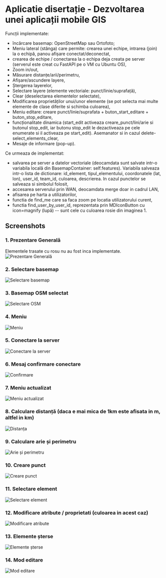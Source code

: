 # Aplicatie disertație - Dezvoltarea unei aplicații mobile GIS

Funcții implementate:
  - încărcare basemap: OpenStreetMap sau Ortofoto;
  - Meniu lateral (stânga) care permite: crearea unei echipe, intrarea (join) la o echipă, panou afișare conectat/deconectat,
  - crearea de echipe / conectarea la o echipa deja creata pe server (serverul este creat cu FastAPI pe o VM cu Ubuntu OS),
  - Zoom in/out,
  - Măsurare distanțe/arii/perimetru,
  - Afișare/ascundere layere,
  - Ștergerea layerelor,
  - Selectare layere (elemente vectoriale: punct/linie/suprafață),
  - Clear (deselectarea elementelor selectate),
  - Modificarea proprietăților unui/unor elemente (se pot selecta mai multe elemente de clase diferite si schimba culoarea),
  - Meniu editare: creare punct/linie/suprafata + buton_start_editare + buton_stop_editare,
  - funcționalitate dinamica (start_edit activeaza creare_punct/lini/arie si butonul stop_edit, iar butonu stop_edit le dezactiveaza pe cele enumerate si il activeaza pe start_edit). Asemanator si in cazul delete-select_elements_clear,
  - Mesaje de informare (pop-up).
    
Ce urmeaza de implementat:
  - salvarea pe server a datelor vectoriale (deocamdata sunt salvate intr-o variabila locală din BasemapContainer: self.features). Variabila salveaza intr-o lista de dictionare: id_element, tipul_elementului, coordonatele (lat, lon), user_id, team_id, culoarea, descrierea. In cazul punctelor se salveaza si simbolul folosit,
  - accesarea serverului prin WAN, deocamdata merge doar in cadrul LAN,
  - afisarea pe harta a utilizatorilor,
  - functia de find_me care sa faca zoom pe locatia utilizatorului curent,
  - functia find_user_by_user_id, reprezentata prin MDIconButton cu icon=magnify (lupă) -- sunt cele cu culoarea rosie din imaginea 1.

## Screenshots

### 1. Prezentare Generală
Elementele trasate cu rosu nu au fost inca implementate.
![Prezentare Generală](img_git/1.png)

### 2. Selectare basemap
![Selectare basemap](<img_git/2 (selectare basemap).png>)

### 3. Basemap OSM selectat
![Selectare OSM](<img_git/3 (basemap_OSM).png>)

### 4. Meniu
![Meniu](<img_git/4 (meniu).png>)

### 5. Conectare la server
![Conectare la server](<img_git/5 (conectare la server).png>)

### 6. Mesaj confirmare conectare
![Confirmare](<img_git/6 (msj_confirmare_conn).png>)

### 7. Meniu actualizat
![Meniu actualizat](<img_git/7 (Meniu_actualizat).png>)

### 8. Calculare distanță (daca e mai mica de 1km este afisata in m, altfel in km)
![Distanța](<img_git/8(distanta).png>)

### 9. Calculare arie și perimetru
![Arie și perimetru](<img_git/9(arie+perimetru).png>)

### 10. Creare punct
![Creare punct](<img_git/10 (creare_pct).png>)

### 11. Selectare element
![Selectare element](<img_git/11 (selectare_elem).png>)

### 12. Modificare atribute / proprietati (culoarea in acest caz)
![Modificare atribute](<img_git/12 (modificare_prop [atribute]).png>)

### 13. Elemente șterse
![Elemente șterse](<img_git/13 (elem sterse).png>)

### 14. Mod editare
![Mod editare](<img_git/14 (mod_editare).png>)
